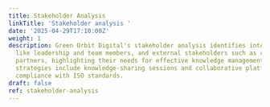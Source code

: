 ```yaml
---
title: Stakeholder Analysis
linkTitle: 'Stakeholder analysis '
date: '2025-04-29T17:10:00Z'
weight: 1
description: Green Orbit Digital's stakeholder analysis identifies internal stakeholders
  like leadership and team members, and external stakeholders such as clients and
  partners, highlighting their needs for effective knowledge management. Engagement
  strategies include knowledge-sharing sessions and collaborative platforms, supporting
  compliance with ISO standards.
draft: false
ref: stakeholder-analysis
---
```


